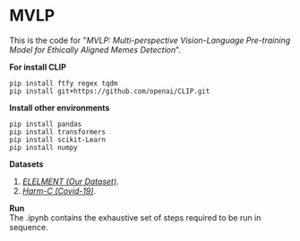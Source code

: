 # MVLP
This is the code for "*MVLP: Multi-perspective Vision-Language Pre-training Model for Ethically Aligned Memes Detection*".

 **For install CLIP**
```
pip install ftfy regex tqdm
pip install git+https://github.com/openai/CLIP.git
```
 **Install other environments** 
 ```
pip install pandas
pip install transformers
pip install scikit-Learn
pip install numpy
```
 **Datasets** 

1. *[ELELMENT (Our Dataset)](https://drive.google.com/file/d/1uU9b8X7MFFMz9jl1YEj9IgPRyPBfqEvF/view?usp=sharing)*. <br />
2. *[Harm-C (Covid-19)](https://drive.google.com/file/d/1dxMrnyXcED-85HCcQiA_d5rr8acwl6lp/view)*.

 **Run** 
  <br />
The .ipynb contains the exhaustive set of steps required to be run in sequence.
